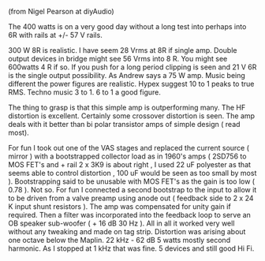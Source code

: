 (from Nigel Pearson at diyAudio)

The 400 watts is on a very good day without a long test into perhaps into 6R with rails at +/- 57 V rails.

300 W 8R is realistic. I have seem 28 Vrms at 8R if single amp. Double output devices in bridge might see 56 Vrms into 8 R. You might see 600watts 4 R if so. If you push for a long period clipping is seen and 21 V 6R is the single output possibility. As Andrew says a 75 W amp. Music being different the power figures are realistic. Hypex suggest 10 to 1 peaks to true RMS. Techno music 3 to 1. 6 to 1 a good figure.

The thing to grasp is that this simple amp is outperforming many. The HF distortion is excellent. Certainly some crossover distortion is seen. The amp deals with it better than bi polar transistor amps of simple design ( read most).

For fun I took out one of the VAS stages and replaced the current source ( mirror ) with a bootstrapped collector load as in 1960's amps ( 2SD756 to MOS FET's and + rail 2 x 3K9 is about right , I used 22 uF polyester as that seems able to control distortion , 100 uF would be seen as too small by most ). Bootstrapping said to be unusable with MOS FET's as the gain is too low ( 0.78 ). Not so. For fun I connected a second bootstrap to the input to allow it to be driven from a valve preamp using anode out ( feedback side to 2 x 24 K input shunt resistors ). The amp was compensated for unity gain if required. Then a filter was incorporated into the feedback loop to serve an OB speaker sub-woofer ( + 16 dB 30 Hz ). All in all it worked very well without any tweaking and made on tag strip. Distortion was arising about one octave below the Maplin. 22 kHz - 62 dB 5 watts mostly second harmonic. As I stopped at 1 kHz that was fine. 5 devices and still good Hi Fi.